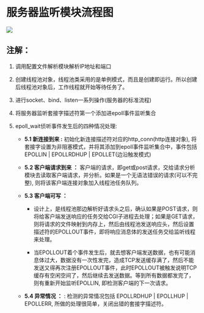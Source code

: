 # 服务器监听模块流程图  
![](https://i.imgur.com/0opbl73.png)  
  
## 注解：  
1. 调用配置文件解析模块解析IP地址和端口  

2. 创建线程池对象，线程池类采用的是单例模式，而且是创建即运行。所以创建后线程池对象后，工作线程就开始等待任务了。  

3. 进行socket、bind、listen一系列操作(服务器的标准流程)  

4. 将服务器监听套接字描述符第一个添加进epoll事件监听集合  

5. epoll_wait侦听事件发生后的四种情况处理: 

	- **5.1 新连接到来 :** 初始化新连接描述符对应的http_conn(http连接对象), 将套接字设置为非阻塞模式，并将其添加到epoll事件监听集合中，事件包括EPOLLIN | EPOLLRDHUP | EPOLLET(边沿触发模式) 

	- **5.2 客户端请求到来 ：** 客户端的请求，即get或post请求，交给请求分析模块去读取客户端请求，并分析。如果是一个无语法错误的请求(可以不完整), 则将该客户端连接对象加入线程池任务队列。
	- **5.3 客户端可写 ：**  
		* 设计上，是线程池那边解析好请求头之后，确认如果是POST请求，则将给客户端发送响应的任务交给CGI子进程去处理；如果是GET请求，则将请求的文件映射到内存上，然后由线程池发送响应头，然后设置描述符的EPOLLOUT事件，即将响应消息体的发送任务交给监听线程来处理。
		  
		* 当EPOLLOUT着个事件发生后，就去想客户端发送数据，也有可能消息体过大，数据没有一次性发完，造成TCP发送缓存满了，然后不能发送又得再次注册EPOLLOUT事件，此时EPOLLOUT被触发说明TCP缓存有空闲空间了，然后继续去发送数据。等到所有数据都发完了，则有重新开始监听EPOLLIN, 即检测客户端的下一次请求。
	
	- **5.4 异常情况 ：** : 检测的异常情况包括 EPOLLRDHUP | EPOLLHUP | EPOLLERR, 所做的处理很简单，关闭出错的套接字描述符。